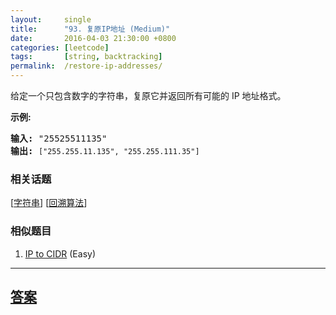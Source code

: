 ```yaml
---
layout:     single
title:      "93. 复原IP地址 (Medium)"
date:       2016-04-03 21:30:00 +0800
categories: [leetcode]
tags:       [string, backtracking]
permalink:  /restore-ip-addresses/
---
```


<p>给定一个只包含数字的字符串，复原它并返回所有可能的 IP 地址格式。</p>

<p><strong>示例:</strong></p>

<pre><strong>输入:</strong> &quot;25525511135&quot;
<strong>输出:</strong> <code>[&quot;255.255.11.135&quot;, &quot;255.255.111.35&quot;]</code></pre>

### 相关话题
  [[字符串](https://github.com/openset/leetcode/tree/master/tag/string/README.md)]
  [[回溯算法](https://github.com/openset/leetcode/tree/master/tag/backtracking/README.md)]

### 相似题目
  1. [IP to CIDR](/ip-to-cidr) (Easy)

---

## [答案](https://github.com/openset/leetcode/tree/master/problems/restore-ip-addresses)
